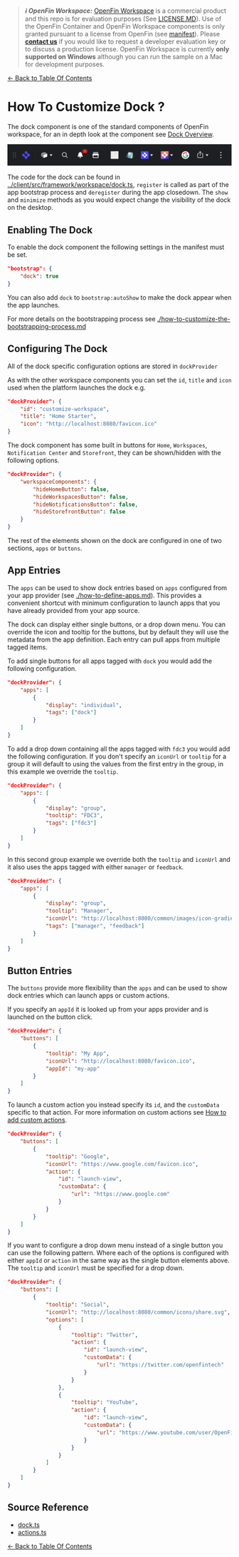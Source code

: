 > **_:information_source: OpenFin Workspace:_** [OpenFin Workspace](https://www.openfin.co/workspace/) is a commercial product and this repo is for evaluation purposes (See [LICENSE.MD](../LICENSE.MD)). Use of the OpenFin Container and OpenFin Workspace components is only granted pursuant to a license from OpenFin (see [manifest](../public/manifest.fin.json)). Please [**contact us**](https://www.openfin.co/workspace/poc/) if you would like to request a developer evaluation key or to discuss a production license.
> OpenFin Workspace is currently **only supported on Windows** although you can run the sample on a Mac for development purposes.

[<- Back to Table Of Contents](../README.md)

# How To Customize Dock ?

The dock component is one of the standard components of OpenFin workspace, for an in depth look at the component see [Dock Overview](https://developers.openfin.co/of-docs/docs/dock-overview).

![Dock](./assets/dock.png)

The code for the dock can be found in [../client/src/framework/workspace/dock.ts](../client/src/framework/workspace/dock.ts), `register` is called as part of the app bootstrap process and `deregister` during the app closedown. The `show` and `minimize` methods as you would expect change the visibility of the dock on the desktop.

## Enabling The Dock

To enable the dock component the following settings in the manifest must be set.

```json
"bootstrap": {
    "dock": true
}
```

You can also add `dock` to `bootstrap:autoShow` to make the dock appear when the app launches.

For more details on the bootstrapping process see [./how-to-customize-the-bootstrapping-process.md](./how-to-customize-the-bootstrapping-process.md)

## Configuring The Dock

All of the dock specific configuration options are stored in `dockProvider`

As with the other workspace components you can set the `id`, `title` and `icon` used when the platform launches the dock e.g.

```json
"dockProvider": {
    "id": "customize-workspace",
    "title": "Home Starter",
    "icon": "http://localhost:8080/favicon.ico"
}
```

The dock component has some built in buttons for `Home`, `Workspaces`, `Notification Center` and `Storefront`, they can be shown/hidden with the following options.

```json
"dockProvider": {
    "workspaceComponents": {
        "hideHomeButton": false,
        "hideWorkspacesButton": false,
        "hideNotificationsButton": false,
        "hideStorefrontButton": false
    }
}
```

The rest of the elements shown on the dock are configured in one of two sections, `apps` or `buttons`.

## App Entries

The `apps` can be used to show dock entries based on `apps` configured from your app provider (see [./how-to-define-apps.md](./how-to-define-apps.md)). This provides a convenient shortcut with minimum configuration to launch apps that you have already provided from your app source.

The dock can display either single buttons, or a drop down menu. You can override the icon and tooltip for the buttons, but by default they will use the metadata from the app definition. Each entry can pull apps from multiple tagged items.

To add single buttons for all apps tagged with `dock` you would add the following configuration.

```json
"dockProvider": {
    "apps": [
        {
            "display": "individual",
            "tags": ["dock"]
        }
    ]
}
```

To add a drop down containing all the apps tagged with `fdc3` you would add the following configuration. If you don't specify an `iconUrl` or `tooltip` for a group it will default to using the values from the first entry in the group, in this example we override the `tooltip`.

```json
"dockProvider": {
    "apps": [
        {
            "display": "group",
            "tooltip": "FDC3",
            "tags": ["fdc3"]
        }
    ]
}
```

In this second group example we override both the `tooltip` and `iconUrl` and it also uses the apps tagged with either `manager` or `feedback`.

```json
"dockProvider": {
    "apps": [
        {
            "display": "group",
            "tooltip": "Manager",
            "iconUrl": "http://localhost:8080/common/images/icon-gradient.png",
            "tags": ["manager", "feedback"]
        }
    ]
}
```

## Button Entries

The `buttons` provide more flexibility than the `apps` and can be used to show dock entries which can launch apps or custom actions.

If you specify an `appId` it is looked up from your apps provider and is launched on the button click.

```json
"dockProvider": {
    "buttons": [
        {
            "tooltip": "My App",
            "iconUrl": "http://localhost:8080/favicon.ico",
            "appId": "my-app"
        }
    ]
}
```

To launch a custom action you instead specify its `id`, and the `customData` specific to that action. For more information on custom actions see [How to add custom actions](./how-to-add-custom-actions-for-menus-and-buttons.md).

```json
"dockProvider": {
    "buttons": [
        {
            "tooltip": "Google",
            "iconUrl": "https://www.google.com/favicon.ico",
            "action": {
                "id": "launch-view",
                "customData": {
                    "url": "https://www.google.com"
                }
            }
        }
    ]
}
```

If you want to configure a drop down menu instead of a single button you can use the following pattern. Where each of the options is configured with either `appId` or `action` in the same way as the single button elements above. The `tooltip` and `iconUrl` must be specified for a drop down.

```json
"dockProvider": {
    "buttons": [
        {
            "tooltip": "Social",
            "iconUrl": "http://localhost:8080/common/icons/share.svg",
            "options": [
                {
                    "tooltip": "Twitter",
                    "action": {
                        "id": "launch-view",
                        "customData": {
                            "url": "https://twitter.com/openfintech"
                        }
                    }
                },
                {
                    "tooltip": "YouTube",
                    "action": {
                        "id": "launch-view",
                        "customData": {
                            "url": "https://www.youtube.com/user/OpenFinTech"
                        }
                    }
                }
            ]
        }
    ]
}
```

## Source Reference

- [dock.ts](../client/src/framework/workspace/dock.ts)
- [actions.ts](../client/src/framework/actions.ts)

[<- Back to Table Of Contents](../README.md)
